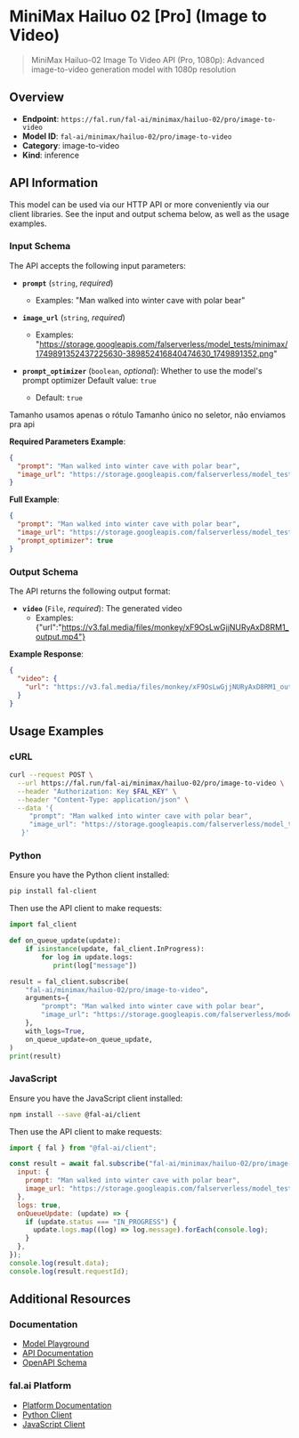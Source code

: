 # MiniMax Hailuo 02 [Pro] (Image to Video)

> MiniMax Hailuo-02 Image To Video API (Pro, 1080p): Advanced image-to-video generation model with 1080p resolution


## Overview

- **Endpoint**: `https://fal.run/fal-ai/minimax/hailuo-02/pro/image-to-video`
- **Model ID**: `fal-ai/minimax/hailuo-02/pro/image-to-video`
- **Category**: image-to-video
- **Kind**: inference


## API Information

This model can be used via our HTTP API or more conveniently via our client libraries.
See the input and output schema below, as well as the usage examples.


### Input Schema

The API accepts the following input parameters:


- **`prompt`** (`string`, _required_)
  - Examples: "Man walked into winter cave with polar bear"

- **`image_url`** (`string`, _required_)
  - Examples: "https://storage.googleapis.com/falserverless/model_tests/minimax/1749891352437225630-389852416840474630_1749891352.png"

- **`prompt_optimizer`** (`boolean`, _optional_):
  Whether to use the model's prompt optimizer Default value: `true`
  - Default: `true`

Tamanho usamos apenas o rótulo Tamanho único no seletor, não enviamos pra api

**Required Parameters Example**:

```json
{
  "prompt": "Man walked into winter cave with polar bear",
  "image_url": "https://storage.googleapis.com/falserverless/model_tests/minimax/1749891352437225630-389852416840474630_1749891352.png"
}
```

**Full Example**:

```json
{
  "prompt": "Man walked into winter cave with polar bear",
  "image_url": "https://storage.googleapis.com/falserverless/model_tests/minimax/1749891352437225630-389852416840474630_1749891352.png",
  "prompt_optimizer": true
}
```


### Output Schema

The API returns the following output format:

- **`video`** (`File`, _required_):
  The generated video
  - Examples: {"url":"https://v3.fal.media/files/monkey/xF9OsLwGjjNURyAxD8RM1_output.mp4"}



**Example Response**:

```json
{
  "video": {
    "url": "https://v3.fal.media/files/monkey/xF9OsLwGjjNURyAxD8RM1_output.mp4"
  }
}
```


## Usage Examples

### cURL

```bash
curl --request POST \
  --url https://fal.run/fal-ai/minimax/hailuo-02/pro/image-to-video \
  --header "Authorization: Key $FAL_KEY" \
  --header "Content-Type: application/json" \
  --data '{
     "prompt": "Man walked into winter cave with polar bear",
     "image_url": "https://storage.googleapis.com/falserverless/model_tests/minimax/1749891352437225630-389852416840474630_1749891352.png"
   }'
```

### Python

Ensure you have the Python client installed:

```bash
pip install fal-client
```

Then use the API client to make requests:

```python
import fal_client

def on_queue_update(update):
    if isinstance(update, fal_client.InProgress):
        for log in update.logs:
           print(log["message"])

result = fal_client.subscribe(
    "fal-ai/minimax/hailuo-02/pro/image-to-video",
    arguments={
        "prompt": "Man walked into winter cave with polar bear",
        "image_url": "https://storage.googleapis.com/falserverless/model_tests/minimax/1749891352437225630-389852416840474630_1749891352.png"
    },
    with_logs=True,
    on_queue_update=on_queue_update,
)
print(result)
```

### JavaScript

Ensure you have the JavaScript client installed:

```bash
npm install --save @fal-ai/client
```

Then use the API client to make requests:

```javascript
import { fal } from "@fal-ai/client";

const result = await fal.subscribe("fal-ai/minimax/hailuo-02/pro/image-to-video", {
  input: {
    prompt: "Man walked into winter cave with polar bear",
    image_url: "https://storage.googleapis.com/falserverless/model_tests/minimax/1749891352437225630-389852416840474630_1749891352.png"
  },
  logs: true,
  onQueueUpdate: (update) => {
    if (update.status === "IN_PROGRESS") {
      update.logs.map((log) => log.message).forEach(console.log);
    }
  },
});
console.log(result.data);
console.log(result.requestId);
```


## Additional Resources

### Documentation

- [Model Playground](https://fal.ai/models/fal-ai/minimax/hailuo-02/pro/image-to-video)
- [API Documentation](https://fal.ai/models/fal-ai/minimax/hailuo-02/pro/image-to-video/api)
- [OpenAPI Schema](https://fal.ai/api/openapi/queue/openapi.json?endpoint_id=fal-ai/minimax/hailuo-02/pro/image-to-video)

### fal.ai Platform

- [Platform Documentation](https://docs.fal.ai)
- [Python Client](https://docs.fal.ai/clients/python)
- [JavaScript Client](https://docs.fal.ai/clients/javascript)